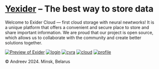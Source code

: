 # [Yexider][exider] – The best way to store data

Welcome to Exider Cloud — first cloud storage with neural newtworks! It is a unique platform that offers a convenient and secure place to store and share important information. We are proud that our project is open source, which allows us to collaborate with the community and create better solutions together.

[![Preview of Exider][preview_image]][preview_image_url]
[![login][login]][preview_image_url]
[![cyra][cyra]][cyra_url]
[![cloud][cloud]][profile_url]
[![profile][profile]][cloud_url]

© Andreev 2024. Minsk, Belarus

[exider]: https://github.com/astynate/Exider-Version-2.0.0
[preview_image]: https://github.com/astynate/Yexider-Cloud/blob/master/tech-doc/images/Yexider%20%E2%80%94%20Logo.png
[preview_image_url]: https://github.com/astynate/Yexider-Cloud/blob/master/tech-doc/images/Yexider%20%E2%80%94%20Logo.png
[login]: https://github.com/astynate/Exider-Server-Application/blob/master/tech-doc/images/image_2024-02-23_21-17-40.png
[login_image_url]: https://github.com/astynate/Exider-Server-Application/blob/master/tech-doc/images/image_2024-02-23_21-17-40.png
[profile]: https://github.com/astynate/Exider-Server-Application/blob/master/tech-doc/images/image_2024-03-04_21-39-52.png
[profile_url]: https://github.com/astynate/Exider-Server-Application/blob/master/tech-doc/images/image_2024-03-04_21-39-52.png
[cyra]: https://github.com/astynate/Exider-Server-Application/blob/master/tech-doc/images/Cyra-Chat-1.png
[cyra_url]: https://github.com/astynate/Exider-Server-Application/blob/master/tech-doc/images/Cyra-Chat-1.png
[cloud]: https://github.com/astynate/Exider-Server-Application/blob/master/tech-doc/images/image_2024-04-09_23-18-19.png
[cloud_url]: https://github.com/astynate/Exider-Server-Application/blob/master/tech-doc/images/image_2024-04-09_23-18-19.png
